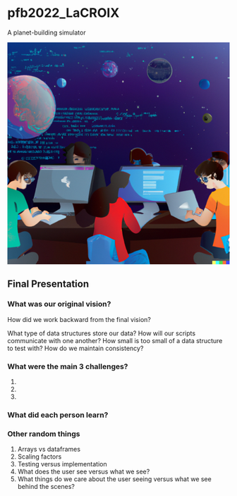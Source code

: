 # pfb2022_LaCROIX
A planet-building simulator

![LaCroix Logo](/CodingPlanetsLogo.png)


## Final Presentation

### What was our original vision?

How did we work backward from the final vision?

What type of data structures store our data?
How will our scripts communicate with one another?
How small is too small of a data structure to test with?
How do we maintain consistency?

### What were the main 3 challenges?

1. 
2. 
3. 

### What did each person learn?

### Other random things

1. Arrays vs dataframes
2. Scaling factors
3. Testing versus implementation
4. What does the user see versus what we see?
5. What things do we care about the user seeing versus what we see behind the scenes?

